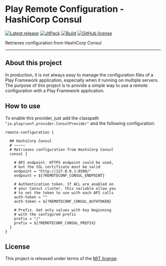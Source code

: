 # Play Remote Configuration - HashiCorp Consul


[![Latest release](https://img.shields.io/badge/latest_release-18.12-orange.svg)](https://github.com/play-rconf/play-rconf-consul/releases)
[![JitPack](https://jitpack.io/v/play-rconf/play-rconf-consul.svg)](https://jitpack.io/#play-rconf/play-rconf-consul)
[![Build](https://img.shields.io/travis-ci/play-rconf/play-rconf-consul.svg?branch=master&style=flat)](https://travis-ci.org/play-rconf/play-rconf-consul)
[![GitHub license](https://img.shields.io/badge/license-MIT-blue.svg)](https://raw.githubusercontent.com/play-rconf/play-rconf-consul/master/LICENSE)

Retrieves configuration from HashiCorp Consul
*****

## About this project
In production, it is not always easy to manage the configuration files of a
Play Framework application, especially when it running on multiple servers.
The purpose of this project is to provide a simple way to use a remote
configuration with a Play Framework application.



## How to use

To enable this provider, just add the classpath `"io.playrconf.provider.ConsulProvider"`
and the following configuration:

```hocon
remote-configuration {

  ## HashiCorp Consul
  # ~~~~~
  # Retrieves configuration from HashiCorp Consul
  consul {

    # API endpoint. HTTPS endpoint could be used,
    # but the SSL certificate must be valid
    endpoint = "http://127.0.0.1:8500/"
    endpoint = ${?REMOTECONF_CONSUL_ENDPOINT}

    # Authentication token. If ACL are anabled on
    # your Consul cluster, this variable allow you
    # to set the token to use with each API calls
    auth-token = ""
    auth-token = ${?REMOTECONF_CONSUL_AUTHTOKEN}

    # Prefix. Get only values with key beginning
    # with the configured prefix
    prefix = "/"
    prefix = ${?REMOTECONF_CONSUL_PREFIX}
  }
}
```



## License
This project is released under terms of the [MIT license](https://raw.githubusercontent.com/play-rconf/play-rconf-consul/master/LICENSE).
